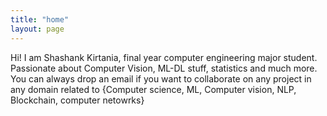 ```yaml
---
title: "home"
layout: page
---
```

Hi! I am Shashank Kirtania, final year computer engineering major student. Passionate about Computer Vision, ML-DL stuff, statistics and much more.
You can always drop an email if you want to collaborate on any project in any domain related to {Computer science, ML, Computer vision, NLP, Blockchain, computer netowrks}
